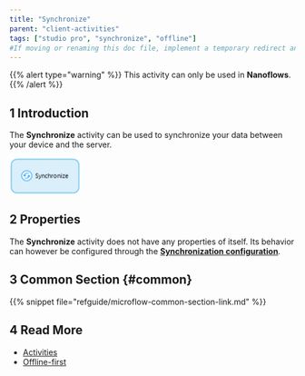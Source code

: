 ```yaml
---
title: "Synchronize"
parent: "client-activities"
tags: ["studio pro", "synchronize", "offline"]
#If moving or renaming this doc file, implement a temporary redirect and let the respective team know they should update the URL in the product. See Mapping to Products for more details.
---
```


{{% alert type="warning" %}}
This activity can only be used in **Nanoflows**.
{{% /alert %}}

## 1 Introduction

The **Synchronize** activity can be used to synchronize your data between your device and the server.

![Synchronize](attachments/microflows-and-nanoflows/synchronize.png)

## 2 Properties

The **Synchronize** activity does not have any properties of itself. Its behavior can however be configured through the [**Synchronization configuration**](offline-first#customizable-synchronization).

## 3 Common Section {#common}

{{% snippet file="refguide/microflow-common-section-link.md" %}}

## 4 Read More

* [Activities](activities)
* [Offline-first](offline-first)
